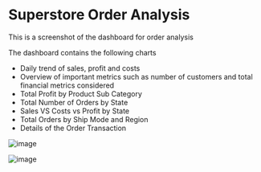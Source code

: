# Superstore Order Analysis


This is a screenshot of the dashboard for order analysis

The dashboard contains the following charts
- Daily trend of sales, profit and costs
- Overview of important metrics such as number of customers and total financial metrics considered
- Total Profit by Product Sub Category
- Total Number of Orders by State
- Sales VS Costs vs Profit by State
- Total Orders by Ship Mode and Region
- Details of the Order Transaction


![image](https://github.com/user-attachments/assets/0c4692dd-e841-4683-9320-e252b46eb3dd)

![image](https://github.com/user-attachments/assets/4c070875-2eed-4ee2-bd5d-9c7cad8cc89a)
